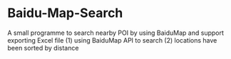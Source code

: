 # Baidu-Map-Search
A small programme to search nearby POI by using BaiduMap and support exporting Excel file
(1) using BaiduMap API to search
(2) locations have been sorted by distance

